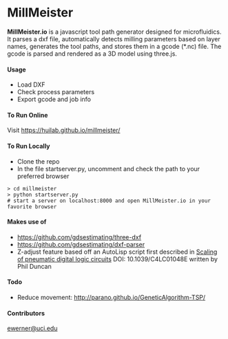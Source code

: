 
# MillMeister

**MillMeister.io** is a javascript tool path generator designed for microfluidics. 
It parses a dxf file, automatically detects milling parameters based on layer names, generates the tool paths, and stores them in a gcode (*.nc) file.
The gcode is parsed and rendered as a 3D model using three.js.
 
#### Usage
* Load DXF
* Check process parameters
* Export gcode and job info

#### To Run Online
Visit https://huilab.github.io/millmeister/

#### To Run Locally
* Clone the repo
* In the file startserver.py, uncomment and check the path to your preferred browser
```
> cd millmeister
> python startserver.py
# start a server on localhost:8000 and open MillMeister.io in your favorite browser
````
#### Makes use of
* https://github.com/gdsestimating/three-dxf
* https://github.com/gdsestimating/dxf-parser
* Z-adjust feature based off an AutoLisp script first described 
in [Scaling of pneumatic digital logic circuits] DOI: 10.1039/C4LC01048E written by Phil Duncan 

[Scaling of pneumatic digital logic circuits]: https://doi.org/10.1039/C4LC01048E

#### Todo
* Reduce movement: http://parano.github.io/GeneticAlgorithm-TSP/

#### Contributors
ewerner@uci.edu

